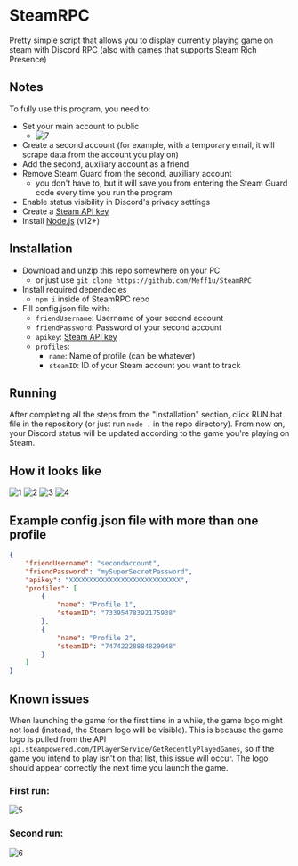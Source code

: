 # SteamRPC
Pretty simple script that allows you to display currently playing game on steam with Discord RPC (also with games that supports Steam Rich Presence)

## Notes
To fully use this program, you need to:
- Set your main account to public
  - ![7](https://i.imgur.com/WRBX9A8.png)
- Create a second account (for example, with a temporary email, it will scrape data from the account you play on)
- Add the second, auxiliary account as a friend
- Remove Steam Guard from the second, auxiliary account
  - you don't have to, but it will save you from entering the Steam Guard code every time you run the program
- Enable status visibility in Discord's privacy settings
- Create a [Steam API key](https://steamcommunity.com/dev/apikey)
- Install [Node.js](https://nodejs.org) (v12+)

## Installation
- Download and unzip this repo somewhere on your PC
  - or just use `git clone https://github.com/Meff1u/SteamRPC`
- Install required dependecies
  - `npm i` inside of SteamRPC repo
- Fill config.json file with:
  - `friendUsername`: Username of your second account
  - `friendPassword`: Password of your second account
  - `apikey`: [Steam API key](https://steamcommunity.com/dev/apikey)
  - `profiles`:
    - `name`: Name of profile (can be whatever)
    - `steamID`: ID of your Steam account you want to track

## Running
After completing all the steps from the "Installation" section, click RUN.bat file in the repository (or just run `node .` in the repo directory). From now on, your Discord status will be updated according to the game you're playing on Steam.

## How it looks like
![1](https://i.imgur.com/d4IwPl8.png)
![2](https://i.imgur.com/8P87g7S.png)
![3](https://i.imgur.com/dr1QUBJ.png)
![4](https://i.imgur.com/kELOkIX.png)

## Example config.json file with more than one profile
```json
{
    "friendUsername": "secondaccount",
    "friendPassword": "mySuperSecretPassword",
    "apikey": "XXXXXXXXXXXXXXXXXXXXXXXXXXXX",
    "profiles": [
        {
            "name": "Profile 1",
            "steamID": "73395478392175938"
        },
        {
            "name": "Profile 2",
            "steamID": "74742228884829948"
        }
    ]
}
```

## Known issues
When launching the game for the first time in a while, the game logo might not load (instead, the Steam logo will be visible). This is because the game logo is pulled from the API `api.steampowered.com/IPlayerService/GetRecentlyPlayedGames`, so if the game you intend to play isn't on that list, this issue will occur. The logo should appear correctly the next time you launch the game.

### First run:
![5](https://i.imgur.com/D478eW1.png)
### Second run:
![6](https://i.imgur.com/Hx4Feqi.png)
